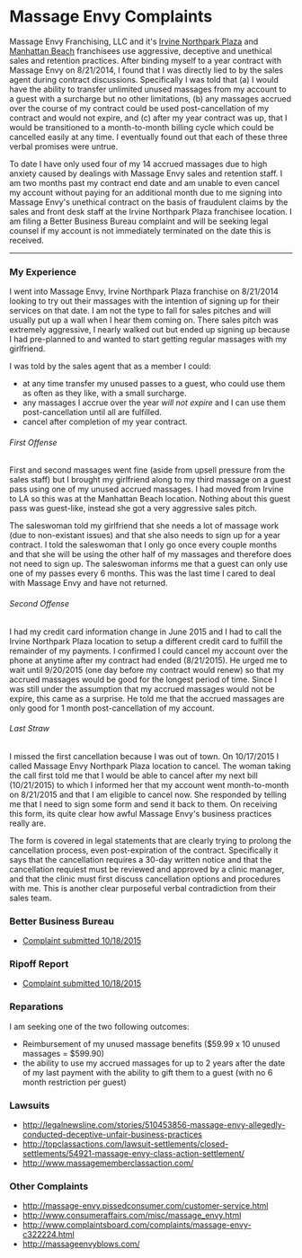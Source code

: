 # Massage Envy Complaints

Massage Envy Franchising, LLC and it's [Irvine Northpark Plaza](http://www.massageenvy.com/clinics/CA/Irvine-Northpark-Plaza-.aspx) and [Manhattan Beach](http://www.massageenvy.com/clinics/CA/Manhattan-Beach.aspx) franchisees use aggressive, deceptive and unethical sales and retention practices. After binding myself to a year contract with Massage Envy on 8/21/2014, I found that I was directly lied to by the sales agent during contract discussions.  Specifically I was told that (a) I would have the ability to transfer unlimited unused massages from my account to a guest with a surcharge but no other limitations, (b) any massages accrued over the course of my contract could be used post-cancellation of my contract and would not expire, and (c) after my year contract was up, that I would be transitioned to a month-to-month billing cycle which could be cancelled easily at any time. I eventually found out that each of these three verbal promises were untrue.

To date I have only used four of my 14 accrued massages due to high anxiety caused by dealings with Massage Envy sales and retention staff. I am two months past my contract end date and am unable to even cancel my account without paying for an additional month due to me signing into Massage Envy's unethical contract on the basis of fraudulent claims by the sales and front desk staff at the Irvine Northpark Plaza franchisee location. I am filing a Better Business Bureau complaint and will be seeking legal counsel if my account is not immediately terminated on the date this is received.

-----------------------------------------------------------------------------------------------------------

### My Experience

I went into Massage Envy, Irvine Northpark Plaza franchise on 8/21/2014 looking to try out their massages with the intention of signing up for their services on that date. I am not the type to fall for sales pitches and will usually put up a wall when I hear them coming on. There sales pitch was extremely aggressive, I nearly walked out but ended up signing up because I had pre-planned to and wanted to start getting regular massages with my girlfriend.

I was told by the sales agent that as a member I could:

* at any time transfer my unused passes to a guest, who could use them as often as they like, with a small surcharge.
* any massages I accrue over the year *will not expire* and I can use them post-cancellation until all are fulfilled.
* cancel after completion of my year contract.

###### First Offense

First and second massages went fine (aside from upsell pressure from the sales staff) but I brought my girlfriend along to my third massage on a guest pass using one of my unused accrued massages. I had moved from Irvine to LA so this was at the Manhattan Beach location. Nothing about this guest pass was guest-like, instead she got a very aggressive sales pitch.

The saleswoman told my girlfriend that she needs a lot of massage work (due to non-existant issues) and that she also needs to sign up for a year contract. I told the saleswoman that I only go once every couple months and that she will be using the other half of my massages and therefore does not need to sign up. The saleswoman informs me that a guest can only use one of my passes every 6 months.  This was the last time I cared to deal with Massage Envy and have not returned.

###### Second Offense

I had my credit card information change in June 2015 and I had to call the Irvine Northpark Plaza location to setup a different credit card to fulfill the remainder of my payments. I confirmed I could cancel my account over the phone at anytime after my contract had ended (8/21/2015). He urged me to wait until 9/20/2015 (one day before my contract would renew) so that my accrued massages would be good for the longest period of time. Since I was still under the assumption that my accrued massages would not be expire, this came as a surprise. He told me that the accrued massages are only good for 1 month post-cancellation of my account.

###### Last Straw

I missed the first cancellation because I was out of town. On 10/17/2015 I called Massage Envy Northpark Plaza location to cancel. The woman taking the call first told me that I would be able to cancel after my next bill (10/21/2015) to which I informed her that my account went month-to-month on 8/21/2015 and that I am eligible to cancel now. She responded by telling me that I need to sign some form and send it back to them. On receiving this form, its quite clear how awful Massage Envy's business practices really are.

The form is covered in legal statements that are clearly trying to prolong the cancellation process, even post-expiration of the contract. Specifically it says that the cancellation requires a 30-day written notice and that the cancellation requiest must be reviewed and approved by a clinic manager, and that the clinic must first discuss cancellation options and procedures with me. This is another clear purposeful verbal contradiction from their sales team.

### Better Business Bureau

* [Complaint submitted 10/18/2015](http://odrcomplaint.bbb.org/odrweb/public/ComplaintSubmitted.aspx?s=false&bbbid=127&complaintid=10865014&chk=IDNzc0iLRVQHz%2fHgmwPmlQ)

### Ripoff Report

* [Complaint submitted 10/18/2015](http://www.ripoffreport.com/r/Massage-Envy-Irvine-Northpark-Plaza/Irvine-California-92602/Massage-Envy-is-requiring-me-to-sign-additional-monetary-contracts-to-exit-my-already-exp-1262075)

### Reparations

I am seeking one of the two following outcomes:

* Reimbursement of my unused massage benefits ($59.99 x 10 unused massages = $599.90)
* the ability to use my accrued massages for up to 2 years after the date of my last payment with the ability to gift them to a guest (with no 6 month restriction per guest)

### Lawsuits

* http://legalnewsline.com/stories/510453856-massage-envy-allegedly-conducted-deceptive-unfair-business-practices
* http://topclassactions.com/lawsuit-settlements/closed-settlements/54921-massage-envy-class-action-settlement/
* http://www.massagememberclassaction.com/

### Other Complaints

* http://massage-envy.pissedconsumer.com/customer-service.html
* http://www.consumeraffairs.com/misc/massage_envy.html
* http://www.complaintsboard.com/complaints/massage-envy-c322224.html
* http://massageenvyblows.com/
